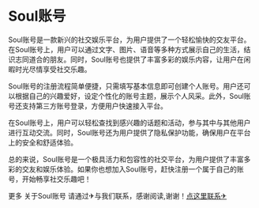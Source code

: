 # Soul账号

Soul账号是一款新兴的社交娱乐平台，为用户提供了一个轻松愉快的交友平台。在Soul账号上，用户可以通过文字、图片、语音等多种方式展示自己的生活，结识志同道合的朋友。同时，Soul账号也提供了丰富多彩的娱乐内容，让用户在闲暇时光尽情享受社交乐趣。

Soul账号的注册流程简单便捷，只需填写基本信息即可创建个人账号。用户还可以根据自己的兴趣爱好，设定个性化的账号主题，展示个人风采。此外，Soul账号还支持第三方账号登录，方便用户快速接入平台。

在Soul账号上，用户可以轻松查找到感兴趣的话题和活动，参与其中与其他用户进行互动交流。同时，Soul账号还为用户提供了隐私保护功能，确保用户在平台上的安全和舒适体验。

总的来说，Soul账号是一个极具活力和包容性的社交平台，为用户提供了丰富多彩的交友和娱乐体验。如果你也想加入Soul账号，赶快注册一个属于自己的账号，开始畅享社交乐趣吧！

更多 关于Soul账号 请通过✈与我们联系，感谢阅读,谢谢！[点这里联系✈](https://t.me/jsksbsjsjp)